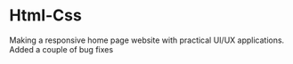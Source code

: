 # Html-Css
 Making a responsive home page website with practical UI/UX applications.
 Added a couple of bug fixes
